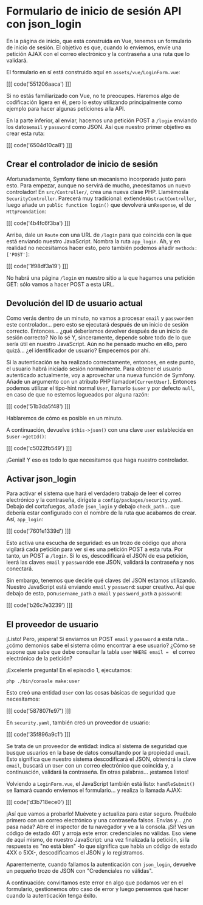 # Formulario de inicio de sesión API con json_login

En la página de inicio, que está construida en Vue, tenemos un formulario de inicio de sesión. El objetivo es que, cuando lo enviemos, envíe una petición AJAX con el correo electrónico y la contraseña a una ruta que lo validará.

El formulario en sí está construido aquí en `assets/vue/LoginForm.vue`:

[[[ code('551206aaca') ]]]

Si no estás familiarizado con Vue, no te preocupes. Haremos algo de codificación ligera en él, pero lo estoy utilizando principalmente como ejemplo para hacer algunas peticiones a la API.

En la parte inferior, al enviar, hacemos una petición POST a `/login` enviando los datos`email` y `password` como JSON. Así que nuestro primer objetivo es crear esta ruta:

[[[ code('6504d10ca8') ]]]

## Crear el controlador de inicio de sesión

Afortunadamente, Symfony tiene un mecanismo incorporado justo para esto. Para empezar, aunque no servirá de mucho, ¡necesitamos un nuevo controlador! En `src/Controller/`, crea una nueva clase PHP. Llamémosla `SecurityController`. Parecerá muy tradicional: extiende`AbstractController`, luego añade un `public function login()` que devolverá un`Response`, el de `HttpFoundation`:

[[[ code('4b4fc6f3ba') ]]]

Arriba, dale un `Route` con una URL de `/login` para que coincida con la que está enviando nuestro JavaScript. Nombra la ruta `app_login`. Ah, y en realidad no necesitamos hacer esto, pero también podemos añadir `methods: ['POST']`:

[[[ code('1f98df3a19') ]]]

No habrá una página `/login` en nuestro sitio a la que hagamos una petición GET: sólo vamos a hacer POST a esta URL.

## Devolución del ID de usuario actual

Como verás dentro de un minuto, no vamos a procesar `email` y `password`en este controlador... pero esto se ejecutará después de un inicio de sesión correcto. Entonces... ¿qué deberíamos devolver después de un inicio de sesión correcto? No lo sé Y, sinceramente, depende sobre todo de lo que sería útil en nuestro JavaScript. Aún no he pensado mucho en ello, pero quizá... ¿el identificador de usuario? Empecemos por ahí.

Si la autenticación se ha realizado correctamente, entonces, en este punto, el usuario habrá iniciado sesión normalmente. Para obtener el usuario autenticado actualmente, voy a aprovechar una nueva función de Symfony. Añade un argumento con un atributo PHP llamado`#[CurrentUser]`. Entonces podemos utilizar el tipo-hint normal `User`, llamarlo `$user` y por defecto `null`, en caso de que no estemos logueados por alguna razón:

[[[ code('51b3da5f48') ]]]

Hablaremos de cómo es posible en un minuto.

A continuación, devuelve `$this->json()` con una clave `user` establecida en `$user->getId()`:

[[[ code('c5022fb549') ]]]

¡Genial! Y eso es todo lo que necesitamos que haga nuestro controlador.

## Activar json_login

Para activar el sistema que hará el verdadero trabajo de leer el correo electrónico y la contraseña, dirígete a `config/packages/security.yaml`. Debajo del cortafuegos, añade `json_login` y debajo `check_path`... que debería estar configurado con el nombre de la ruta que acabamos de crear. Así, `app_login`:

[[[ code('7601e1339d') ]]]

Esto activa una escucha de seguridad: es un trozo de código que ahora vigilará cada petición para ver si es una petición POST a esta ruta. Por tanto, un POST a `/login`. Si lo es, descodificará el JSON de esa petición, leerá las claves `email` y `password`de ese JSON, validará la contraseña y nos conectará.

Sin embargo, tenemos que decirle qué claves del JSON estamos utilizando. Nuestro JavaScript está enviando `email` y `password`: super creativo. Así que debajo de esto, pon`username_path` a `email` y `password_path` a `password`:

[[[ code('b26c7e3239') ]]]

## El proveedor de usuario

¡Listo! Pero, ¡espera! Si enviamos un POST `email` y `password` a esta ruta... ¿cómo demonios sabe el sistema cómo encontrar a ese usuario? ¿Cómo se supone que sabe que debe consultar la tabla `user` `WHERE email = ` el correo electrónico de la petición?

¡Excelente pregunta! En el episodio 1, ejecutamos:

```terminal
php ./bin/console make:user
```

Esto creó una entidad `User` con las cosas básicas de seguridad que necesitamos:

[[[ code('587807fe97') ]]]

En `security.yaml`, también creó un proveedor de usuario:

[[[ code('35f896a9c1') ]]]

Se trata de un proveedor de entidad: indica al sistema de seguridad que busque usuarios en la base de datos consultando por la propiedad `email`. Esto significa que nuestro sistema descodificará el JSON, obtendrá la clave `email`, buscará un `User` con un correo electrónico que coincida y, a continuación, validará la contraseña. En otras palabras... ¡estamos listos!

Volviendo a `LoginForm.vue`, el JavaScript también está listo: `handleSubmit()`
se llamará cuando enviemos el formulario... y realiza la llamada AJAX:

[[[ code('d3b718ece0') ]]]

¡Así que vamos a probarlo! Muévete y actualiza para estar seguro. Pruébalo primero con un correo electrónico y una contraseña falsos. Envías y... ¿no pasa nada? Abre el inspector de tu navegador y ve a la consola. ¡Sí! Ves un código de estado 401 y arroja este error: credenciales no válidas. Eso viene de aquí mismo, de nuestro JavaScript: una vez finalizada la petición, si la respuesta es "no está bien" -lo que significa que había un código de estado 4XX o 5XX-, descodificamos el JSON y lo registramos.

Aparentemente, cuando fallamos la autenticación con `json_login`, devuelve un pequeño trozo de JSON con "Credenciales no válidas".

A continuación: convirtamos este error en algo que podamos ver en el formulario, gestionemos otro caso de error y luego pensemos qué hacer cuando la autenticación tenga éxito.
